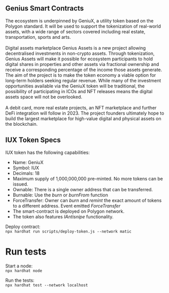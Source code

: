## Genius Smart Contracts

The ecosystem is underpinned by GeniuX, a utility token based on the Polygon standard. It will be used to support the tokenization of real-world assets, with a wide range of sectors covered including real estate, transportation, sports and arts.\
\
Digital assets marketplace Genius Assets is a new project allowing decentralised investments in non-crypto assets. 
Through tokenization, Genius Assets will make it possible for ecosystem participants to hold digital shares in properties and other assets via fractional ownership and receive a corresponding percentage of the income those assets generate. \
The aim of the project is to make the token economy a viable option for long-term holders seeking regular revenue. While many of the investment opportunities available via the GeniuX token will be traditional, the possibility of participating in ICOs and NFT releases means the digital assets space will not be overlooked.\
\
A debit card, more real estate projects, an NFT marketplace and further DeFi integration will follow in 2023. The project founders ultimately hope to build the largest marketplace for high-value digital and physical assets on the blockchain.


## IUX Token Specs

IUX token has the following capabilities:

- Name: GeniuX
- Symbol: IUX
- Decimals: 18
- Maximum supply of 1,000,000,000 pre-minted. No more tokens can be issued.
- Ownable: There is a single owner address that can be transferred.
- Burnable: Use the _burn_ or _burnFrom_ function
- ForceTransfer: Owner can _burn_ and _remint_ the exact amount of tokens to a different address. Event emitted _ForceTransfer_
- The smart-contract is deployed on Polygon network.
- The token also features _IAntisnipe_ functionality.

Deploy contract:\
`npx hardhat run scripts/deploy-token.js --network matic`

# Run tests

Start a node:\
`npx hardhat node`

Run the tests:\
`npx hardhat test --network localhost`
